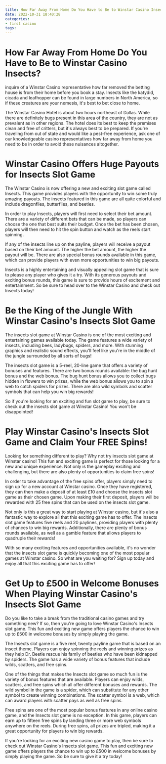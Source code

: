 ```yaml
---
title: How Far Away From Home Do You Have to Be to Winstar Casino Insects
date: 2022-10-31 18:40:28
categories:
- first casino
tags:
---
```



#  How Far Away From Home Do You Have to Be to Winstar Casino Insects?

 inquire of a Winstar Casino representative how far removed the betting house is from their home before you book a stay. Insects like the katydid, cicada and leafhopper can be found in large numbers in North America, so if these creatures are your nemesis, it's best to bet close to home.

The Winstar Casino Hotel is about two hours northeast of Dallas. While there are definitely bugs present in this area of the country, they are not as prevalent as in other regions. The hotel does its best to keep the premises clean and free of critters, but it's always best to be prepared. If you're traveling from out of state and would like a pest-free experience, ask one of our knowledgeable casino representatives how far away from home you need to be in order to avoid these nuisances altogether.

#  Winstar Casino Offers Huge Payouts for Insects Slot Game

The Winstar Casino is now offering a new and exciting slot game called Insects. This game provides players with the opportunity to win some truly amazing payouts. The insects featured in this game are all quite colorful and include dragonflies, butterflies, and beetles.

In order to play Insects, players will first need to select their bet amount. There are a variety of different bets that can be made, so players can choose the one that best suits their budget. Once the bet has been chosen, players will then need to hit the spin button and watch as the reels start spinning.

If any of the insects line up on the payline, players will receive a payout based on their bet amount. The higher the bet amount, the higher the payout will be. There are also special bonus rounds available in this game, which can provide players with even more opportunities to win big payouts.

Insects is a highly entertaining and visually appealing slot game that is sure to please any player who gives it a try. With its generous payouts and exciting bonus rounds, this game is sure to provide hours of excitement and entertainment. So be sure to head over to the Winstar Casino and check out Insects today!

#  Be the King of the Jungle With Winstar Casino's Insects Slot Game

The insects slot game at Winstar Casino is one of the most exciting and entertaining games available today. The game features a wide variety of insects, including bees, ladybugs, spiders, and more. With stunning graphics and realistic sound effects, you'll feel like you're in the middle of the jungle surrounded by all sorts of bugs!

The insects slot game is a 5-reel, 20-line game that offers a variety of bonuses and features. There are two bonus rounds available: the bug hunt bonus and the web bonus. The bug hunt bonus allows you to collect bugs hidden in flowers to win prizes, while the web bonus allows you to spin a web to catch spiders for prizes. There are also wild symbols and scatter symbols that can help you win big rewards!

So if you're looking for an exciting and fun slot game to play, be sure to check out the insects slot game at Winstar Casino! You won't be disappointed!

#  Play Winstar Casino's Insects Slot Game and Claim Your FREE Spins!

Looking for something different to play? Why not try insects slot game at Winstar casino! This fun and exciting game is perfect for those looking for a new and unique experience. Not only is the gameplay exciting and challenging, but there are also plenty of opportunities to claim free spins!

In order to take advantage of the free spins offer, players simply need to sign up for a new account at Winstar casino. Once they have registered, they can then make a deposit of at least £10 and choose the insects slot game as their chosen game. Upon making their first deposit, players will be rewarded with 25 free spins that can be used on the insects slot game.

Not only is this a great way to start playing at Winstar casino, but it's also a fantastic way to explore all that this exciting game has to offer. The insects slot game features five reels and 20 paylines, providing players with plenty of chances to win big rewards. Additionally, there are plenty of bonus rounds available, as well as a gamble feature that allows players to quadruple their rewards!

With so many exciting features and opportunities available, it's no wonder that the insects slot game is quickly becoming one of the most popular games at Winstar casino. So what are you waiting for? Sign up today and enjoy all that this exciting game has to offer!

#  Get Up to £500 in Welcome Bonuses When Playing Winstar Casino's Insects Slot Game

Do you like to take a break from the traditional casino games and try something new? If so, then you're going to love Winstar Casino's Insects slot game. This fun and exciting new game offers players the chance to win up to £500 in welcome bonuses by simply playing the game.

The Insects slot game is a five reel, twenty payline game that is based on an insect theme. Players can enjoy spinning the reels and winning prizes as they help Dr. Beetle rescue his family of beetles who have been kidnapped by spiders. The game has a wide variety of bonus features that include wilds, scatters, and free spins.

One of the things that makes the Insects slot game so much fun is the variety of bonus features that are available. Players can enjoy wilds, scatters, and free spins which all offer different bonuses and rewards. The wild symbol in the game is a spider, which can substitute for any other symbol to create winning combinations. The scatter symbol is a web, which can award players with scatter pays as well as free spins.

Free spins are one of the most popular bonus features in any online casino game, and the Insects slot game is no exception. In this game, players can earn up to fifteen free spins by landing three or more web symbols anywhere on the reels. During free spins, all prizes are tripled, making it a great opportunity for players to win big rewards.

If you're looking for an exciting new casino game to play, then be sure to check out Winstar Casino's Insects slot game. This fun and exciting new game offers players the chance to win up to £500 in welcome bonuses by simply playing the game. So be sure to give it a try today!